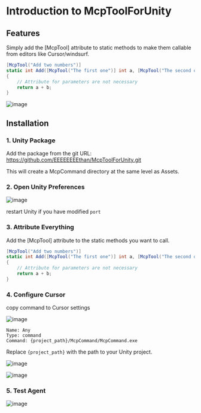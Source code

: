 # Introduction to McpToolForUnity

## Features

Simply add the [McpTool] attribute to static methods to make them callable from editors like Cursor/windsurf.
```csharp
[McpTool("Add two numbers")]
static int Add([McpTool("The first one")] int a, [McpTool("The second one")] int b)
{
    // Attribute for parameters are not necessary
    return a + b;
}
```

![image](https://github.com/user-attachments/assets/1966a4ae-bf73-440b-8ecc-3108b368064d)

## Installation

### 1. Unity Package

Add the package from the git URL: https://github.com/EEEEEEEEthan/McpToolForUnity.git

This will create a McpCommand directory at the same level as Assets.

### 2. Open Unity Preferences

![image](https://github.com/user-attachments/assets/828f3f3e-1ade-41d7-aa65-7d78a92b82eb)

restart Unity if you have modified `port`

### 3. Attribute Everything

Add the [McpTool] attribute to the static methods you want to call.
```csharp
[McpTool("Add two numbers")]
static int Add([McpTool("The first one")] int a, [McpTool("The second one")] int b)
{
    // Attribute for parameters are not necessary
    return a + b;
}
```

### 4. Configure Cursor

copy command to Cursor settings

![image](https://github.com/user-attachments/assets/1182cdfc-7cf1-4f0b-bf4e-4b401e086919)

```
Name: Any
Type: command
Command: {project_path}/McpCommand/McpCommand.exe
```
Replace `{project_path}` with the path to your Unity project.

![image](https://github.com/user-attachments/assets/260ac691-de65-43e6-ba97-0c04dad43a64)

![image](https://github.com/user-attachments/assets/346f3d13-7ff9-4377-b995-26fe09cf9352)

### 5. Test Agent

![image](https://github.com/user-attachments/assets/1966a4ae-bf73-440b-8ecc-3108b368064d)
